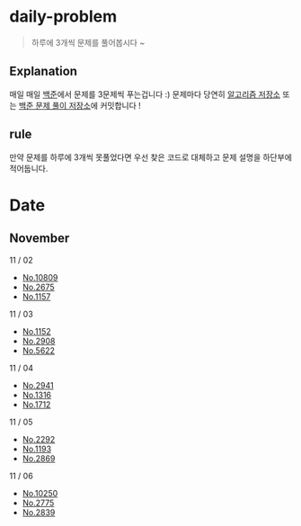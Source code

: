 # daily-problem
> 하루에 3개씩 문제를 풀어봅시다 ~

## Explanation
매일 매일 <a href="https://www.acmicpc.net/">백준</a>에서 문제를 3문제씩 푸는겁니다 :)
문제마다 당연히 <a href="https://github.com/Luciano-JeonHyunJun/CPlusPlus_Algorithms"> 알고리즘 저장소</a> 또는 <a href="https://github.com/Luciano-JeonHyunJun/Baekjun_Cpp">백준 문제 풀이 저장소</a>에 커밋합니다 !

## rule
만약 문제를 하루에 3개씩 못풀었다면 우선 찾은 코드로 대체하고 문제 설명을 하단부에 적어둡니다.

# Date

## November

11 / 02 
+ <a href="https://github.com/Luciano-JeonHyunJun/daily-problem/blob/main/21.11.02/10809.cpp">No.10809</a><br>
+ <a href="https://github.com/Luciano-JeonHyunJun/daily-problem/blob/main/21.11.02/2675.cpp">No.2675</a><br>
+ <a href="https://github.com/Luciano-JeonHyunJun/daily-problem/blob/main/21.11.02/1157.cpp">No.1157</a>

11 / 03
+ <a href="https://github.com/Luciano-JeonHyunJun/daily-problem/blob/main/21.11.03/1152.cpp">No.1152</a><br>
+ <a href="https://github.com/Luciano-JeonHyunJun/daily-problem/blob/main/21.11.03/2908.cpp">No.2908</a><br>
+ <a href="https://github.com/Luciano-JeonHyunJun/daily-problem/blob/main/21.11.03/5622.cpp">No.5622</a><br> 
  
11 / 04
+ <a href="https://github.com/Luciano-JeonHyunJun/daily-problem/blob/main/21.11.04/2941.cpp">No.2941</a><br>
+ <a href="https://github.com/Luciano-JeonHyunJun/daily-problem/blob/main/21.11.04/1316.cpp">No.1316</a><br>
+ <a href="https://github.com/Luciano-JeonHyunJun/daily-problem/blob/main/21.11.04/1712.cpp">No.1712</a>

11 / 05
+ <a href="https://github.com/Luciano-JeonHyunJun/daily-problem/blob/main/21.11.05/2292.cpp">No.2292</a><br>
+ <a href="https://github.com/Luciano-JeonHyunJun/daily-problem/blob/main/21.11.05/1193.cpp">No.1193</a><br>
+ <a href="https://github.com/Luciano-JeonHyunJun/daily-problem/blob/main/21.11.05/2869.cpp">No.2869</a>

11 / 06
+ <a href="https://github.com/Luciano-JeonHyunJun/daily-problem/blob/main/21.11.06/10250.cpp">No.10250</a><br>
+ <a href="https://github.com/Luciano-JeonHyunJun/daily-problem/blob/main/21.11.06/2775.cpp">No.2775</a><br>
+ <a href="https://github.com/Luciano-JeonHyunJun/daily-problem/blob/main/21.11.06/2839.cpp">No.2839</a>
